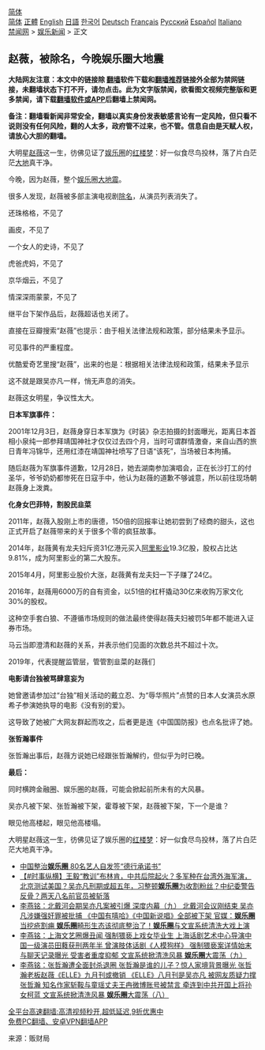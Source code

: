  <!-- 面包屑导航 --> <div class="breadcrumb"><!-- GTranslate: https://gtranslate.io/ -->  <div class="switcher notranslate">  <div class="selected">  <a href="#" onclick="return false;"> 简体</a>  </div>  <div class="option">  <a href="https://www.bannedbook.org" onclick="doGTranslate('zh-CN|zh-CN');jQuery('div.switcher div.selected a').html(jQuery(this).html());return false;" title="简体中文" class="nturl selected"> 简体</a>  <a href="https://www.bannedbook.org/zh-tw/" onclick="doGTranslate('zh-CN|zh-TW');jQuery('div.switcher div.selected a').html(jQuery(this).html());return false;" title="繁體中文" class="nturl"> 正體</a>  <a href="https://www.bannedbook.org/en/" onclick="doGTranslate('zh-CN|en');jQuery('div.switcher div.selected a').html(jQuery(this).html());return false;" title="English" class="nturl"> English</a>  <a href="https://www.bannedbook.org/ja/" onclick="doGTranslate('zh-CN|ja');jQuery('div.switcher div.selected a').html(jQuery(this).html());return false;" title="日本語" class="nturl"> 日語</a>  <a href="https://www.bannedbook.org/ko/" onclick="doGTranslate('zh-CN|ko');jQuery('div.switcher div.selected a').html(jQuery(this).html());return false;" title="한국어" class="nturl"> 한국어</a>  <a href="https://www.bannedbook.org/de/" onclick="doGTranslate('zh-CN|de');jQuery('div.switcher div.selected a').html(jQuery(this).html());return false;" title="Deutsch" class="nturl"> Deutsch</a>  <a href="https://www.bannedbook.org/fr/" onclick="doGTranslate('zh-CN|fr');jQuery('div.switcher div.selected a').html(jQuery(this).html());return false;" title="Français" class="nturl"> Français</a>  <a href="https://www.bannedbook.org/ru/" onclick="doGTranslate('zh-CN|ru');jQuery('div.switcher div.selected a').html(jQuery(this).html());return false;" title="Русский" class="nturl"> Русский</a>  <a href="https://www.bannedbook.org/es/" onclick="doGTranslate('zh-CN|es');jQuery('div.switcher div.selected a').html(jQuery(this).html());return false;" title="Español" class="nturl"> Español</a>  <a href="https://www.bannedbook.org/it/" onclick="doGTranslate('zh-CN|it');jQuery('div.switcher div.selected a').html(jQuery(this).html());return false;" title="Italiano" class="nturl"> Italiano</a>  </div>  </div>      <div class='breadcrumb-sub'><!-- Breadcrumb NavXT 6.3.0 --> <a href="https://www.bannedbook.org/" class="home">禁闻网</a> &gt; <a href="https://www.bannedbook.org/bnews/yule/" class="category">娱乐新闻</a> &gt; 正文</div></div><h2>赵薇，被除名，今晚娱乐圈大地震</h2> <p class="notice"><b>大陆网友注意：本文中的链接除 <a href="https://github.com/bannedbook/fanqiang" >翻墙</a>软件下载和<a href="https://github.com/killgcd/justmysocks/blob/master/README.md">翻墙推荐</a>链接外全部为禁网链接，未翻墙状态下打不开，请勿点击。此为文字版禁闻，欲看图文视频完整版和更多禁闻，请下载<a href="https://github.com/bannedbook/fanqiang">翻墙软件或APP</a>后翻墙上禁闻网。</p><p>备注：翻墙看新闻非常安全，翻墙以真实身份发表敏感言论有一定风险，但只看不说则没有任何风险，翻的人太多，政府管不过来，也不管。信息自由是天赋人权，请放心大胆的翻墙。</b></p>  <div class="entry"> <p id="summary">大明星<a href="https://www.bannedbook.org/bnews/tag/%e8%b5%b5%e8%96%87/" class="st_tag internal_tag" rel="tag" title="标签 赵薇 下的日志">赵薇</a>这一生，彷佛见证了<a href="https://www.bannedbook.org/bnews/tag/%e5%a8%b1%e4%b9%90%e5%9c%88/" class="st_tag internal_tag" rel="tag" title="标签 娱乐圈 下的日志">娱乐圈</a>的<span class='wp_keywordlink'><a href="https://www.bannedbook.org/forum3/topic58.html" title="红楼梦-谁解其中意" target="_blank">红楼梦</a></span>：好一似食尽鸟投林，落了片白茫茫<a href="https://www.bannedbook.org/bnews/tag/%E5%A4%A7%E5%9C%B0/" class="st_tag internal_tag" rel="tag" title="标签 大地 下的日志">大地</a>真干净。</p> <p>今晚，因为赵薇，整个<a href="https://www.bannedbook.org/bnews/tag/%e5%a8%b1%e4%b9%90/" class="st_tag internal_tag" rel="tag" title="标签 娱乐 下的日志">娱乐</a>圈<a href="https://www.bannedbook.org/bnews/tag/%E5%A4%A7%E5%9C%B0%E9%9C%87/" class="st_tag internal_tag" rel="tag" title="标签 大地震 下的日志">大地震</a>。</p> <p>很多人发现，赵薇被多部主演电视剧<a href="https://www.bannedbook.org/bnews/tag/%E9%99%A4%E5%90%8D/" class="st_tag internal_tag" rel="tag" title="标签 除名 下的日志">除名</a>，从演员列表消失了。</p> <p>还珠格格，不见了</p> <p>画皮，不见了</p> <p>一个女人的史诗，不见了</p> <p>虎爸虎妈，不见了</p> <p>京华烟云，不见了</p> <p>情深深雨蒙蒙，不见了</p>  <p>继平台下架作品后，赵薇超话也关闭了。</p> <p>直接在豆瓣搜索“赵薇”也提示：由于相关法律法规和政策，部分结果未予显示。</p> <p>可见事件的严重程度。</p> <p>优酷爱奇艺里搜“赵薇”，出来的也是：根据相关法律法规和政策，结果未予显示</p> <p>这不就是跟吴亦凡一样，悄无声息的消失。</p> <p>赵薇这女明星，争议性太大。</p> <p><strong>日本军旗事件：</strong></p> <p>2001年12月3日，赵薇身穿日本军旗为《时装》杂志拍摄的封面曝光，距离日本首相小泉纯一郎参拜靖国神社才仅仅过去四个月，当时可谓群情激奋，来自山西的旅日青年冯锦华，还用红漆在靖国神社喷写了日语“该死”，当场被日本拘捕。</p> <p>随后赵薇为军旗事件道歉，12月28日，她去湖南参加演唱会，正在长沙打工的付圣华，爷爷奶奶都惨死在日寇手中，他认为赵薇的道歉不够诚意，所以前往现场朝赵薇身上泼粪。</p>  <p><strong>化身女巴菲特，割股民韭菜</strong></p> <p>2011年，赵薇入股刚上市的唐德，150倍的回报率让她初尝到了经商的甜头，这也正式开启了赵薇带来的关于很多个零的疯狂故事。</p> <p>2014年，赵薇黄有龙夫妇斥资31亿港元买入<a href="https://www.bannedbook.org/bnews/tag/%e9%98%bf%e9%87%8c%e5%bd%b1%e4%b8%9a/" class="st_tag internal_tag" rel="tag" title="标签 阿里影业 下的日志">阿里影业</a>19.3亿股，股权占比达9.81%，成为阿里影业的第二大股东。</p> <p>2015年4月，阿里影业股价大涨，赵薇黄有龙夫妇一下子赚了24亿。</p> <p>2016年，赵薇用6000万的自有资金，以51倍的杠杆撬动30亿来收购万家文化30%的股权。</p> <p>这种空手套白狼、不遵循市场规则的做法最终使得赵薇夫妇被罚5年都不能进入证券市场。</p> <p>马云当即澄清和赵薇的关系，并表示他们见面的次数总共不超过十次。</p> <p>2019年，代表提醒监管层，管管割韭菜的赵薇们</p> <p><strong>电影请台独被骂肆意妄为</strong></p>  <p>她曾邀请参加过“台独”相关活动的戴立忍、为“辱华照片”点赞的日本人女演员水原希子参演她执导的电影《没有别的爱》。</p> <p>这导致了她被广大网友群起而攻之，后者更是连《中国国防报》也点名批评了她。</p> <p><strong>张哲瀚事件</strong></p> <p>张哲瀚出事后，赵薇方说她已经跟张哲瀚解约，但似乎为时已晚。</p> <p><strong>最后：</strong></p> <p>同时横跨金融圈、娱乐圈的赵薇，可能会掀起前所未有的大风暴。</p> <p>吴亦凡被下架、张哲瀚被下架，霍尊被下架，赵薇被下架，下一个是谁？</p> <p>眼见他高楼起，眼见他高楼塌。</p> <p>大明星赵薇这一生，彷佛见证了娱乐圈的<a href="https://www.bannedbook.org/bnews/tag/%e7%ba%a2%e6%a5%bc%e6%a2%a6/" class="st_tag internal_tag" rel="tag" title="标签 红楼梦 下的日志">红楼梦</a>：好一似食尽鸟投林，落了片白茫茫大地真干净。</p>  <ul class='op-related-articles' title='相关阅读'> <li><a href='https://www.bannedbook.org/bnews/baitai/20210818/1608395.html' target='_blank'>中国整治<b>娱乐圈</b> 80名艺人自发签“德行承诺书”</a></li> <li><a href='https://www.bannedbook.org/bnews/bannedvideo/20210818/1608222.html' target='_blank'>【#时事纵横】王毅“教训”布林肯，中共后院起火？多军种在台湾外海军演，北京测试美国？吴亦凡刑期或超五年，习整顿<b>娱乐圈</b>为收割粉丝？中纪委警告反骨？两天八名前官员被斩落</a></li> <li><a href='https://www.bannedbook.org/bnews/comments/20210817/1607917.html' target='_blank'>李燕铭：北戴河会期吴亦凡案被引爆 深度内幕（九） 北戴河会议刚结束 吴亦凡涉嫌强奸罪被批捕 《中国有嘻哈》《中国新说唱》全部被下架 官媒：<b>娱乐圈</b>当挖疮割痈 <b>娱乐圈</b>畸形生态该彻底整治了！<b>娱乐圈</b>与文宣系统清洗大戏上演</a></li> <li><a href='https://www.bannedbook.org/bnews/comments/20210817/1607903.html' target='_blank'>李燕铭：上海文艺圈爆丑闻 强制猥亵上戏女毕业生 上海话剧艺术中心导演中国一级演员田蕤获刑两年半 曾演肢体话剧《人模狗样》 强制猥亵案详情始末与聊天记录曝光 受害者重度抑郁 文宣系统掀清洗风暴 <b>娱乐圈</b>大震荡（九）</a></li> <li><a href='https://www.bannedbook.org/bnews/comments/20210816/1607175.html' target='_blank'>李燕铭：张哲瀚遭全面封杀退圈 张哲瀚是谁的儿子？惊人家境背景曝光 张哲瀚老板赵薇《ELLE》九月刊或撤销 《ELLE》八月刊是吴亦凡 被网友质疑力撑张哲瀚 知名作家斩鞍与童瑶丈夫王冉微博账号被禁言 牵连到中共开国上将孙女柯蓝 文宣系统掀清洗风暴 <b>娱乐圈</b>大震荡（八）</a></li> </ul> <p class="texttj"> <a href="https://github.com/bannedbook/fanqiang/wiki/V2ray%E6%9C%BA%E5%9C%BA" target="_blank">全平台高速翻墙:高清视频秒开,超低延迟,9折优惠中</a><br/> <a href="https://github.com/bannedbook/fanqiang/wiki/%E7%A6%81%E9%97%BB%E7%BD%91%E5%AE%89%E5%8D%93%E7%BF%BB%E5%A2%99%E6%96%B0%E9%97%BBAPP" target="_blank">免费PC翻墙、安卓VPN翻墙APP</a></p><p> 来源：贩财局 </p><a name='sharetosocial'></a>  <div style="margin-bottom:5px;padding-bottom:5px;clear:both"> <div id="archive-pix-1" class="banner-ads"> <!-- AuctionX Display platform tag START --> <div id="26318x728x90x621x_ADSLOT2" clicktrack="%%CLICK_URL_ESC%%"></div> <!-- AuctionX Display platform tag END --> </div> <div id="archive-pix-2" class="banner-ads"> <!-- AuctionX Display platform tag START --> <div id="26315x300x250x621x_ADSLOT2" clicktrack="%%CLICK_URL_ESC%%"></div> <!-- AuctionX Display platform tag END --> </div> </div>  <div id="archive-pix-1" class="banner-ads"> <!-- AuctionX Display platform tag START --> <div id="26318x728x90x621x_ADSLOT3" clicktrack="%%CLICK_URL_ESC%%"></div> <!-- AuctionX Display platform tag END --> </div> </div><!--END ENTRY--> 